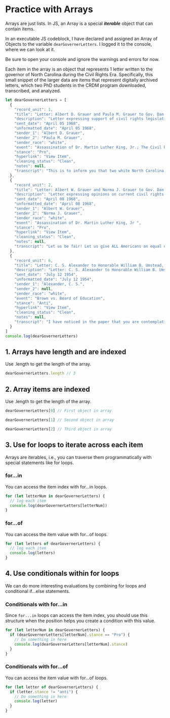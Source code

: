 # Practice with Arrays

Arrays are just lists. In JS, an Array is a special ***iterable*** object that can contain items.

In an executable JS codeblock, I have declared and assigned an Array of Objects to the variable `dearGovernerLetters`. I logged it to the console, where we can look at it.

<p class="note">
  Be sure to open your console and ignore the warnings and errors for now.
</p>

Each item in the array is an object that represents 1 letter written to the governor of North Carolina during the Civil Rights Era. Specifically, this small snippet of the larger data are items that represent digitally archived letters, which two PhD students in the CRDM program downloaded, transcribed, and analyzed.

<!-- Declare `dearGovernerLetters` array of objects -->
```js
let dearGovernerLetters = [
  {
    "record_unit": 1,
    "title": "Letter: Albert D. Grauer and Paula M. Grauer to Gov. Dan K. Moore, April 5, 1968",
    "description": "Letter expressing support of civil rights legislation and opinions on the outbreak of violence throughout the country following the assassination of Dr. Martin Luther King, Jr. Includes a letter of response from Governor Moore.",
    "sent_date": "April 05 1968",
    "unformatted_date": "April 05 1968",
    "sender_1": "Albert D. Grauer",
    "sender_2": "Paula M. Grauer",
    "sender_race": "white",
    "event": "Assassination of Dr. Martin Luther King, Jr.; The Civil Rights Act of 1968",
    "stance": "Pro",
    "hyperlink": "View Item",
    "cleaning_status": "Clean",
    "notes": null,
    "transcript": "This is to inform you that two white North Carolina voters are in favor\nof passage of all legislation which will guarantee the rights of Negro\nAmericans. In particular we are in favor of the pending civil rights law,\nin the House of Representatives, with its open housing provision.\n\nIt is imperative that you and all in authority act as quickly as possible\nto end the injustice to the American Negro.\n\nViolence on the part of anyone should not be tolerated; but hollow calls\nfor law and order, from the white community while nothing is being done to\nchange the horrible plight of Negro Americans, are stupid and border on the\ncriminal.\n\nAll those who believe in and love America must now come forward and see to\nit that injustices against Negro Americans and all others are stopped.\n\nWith hope in the American\ndream,"
  },
  {
    "record_unit": 2,
    "title": "Letter: Albert W. Grauer and Norma J. Grauer to Gov. Dan K. Moore, April 8, 1968",
    "description": "Letter expressing opinions on current civil rights legislation and the outbreak of violence throughout the state following the assassination of Dr. Martin Luther King, Jr. Includes a letter of response from Governor Moore.",
    "sent_date": "April 08 1968",
    "unformatted_date": "April 08 1968",
    "sender_1": "Albert W. Grauer",
    "sender_2": "Norma J. Grauer",
    "sender_race": "white",
    "event": "Assassination of Dr. Martin Luther King, Jr ",
    "stance": "Pro",
    "hyperlink": "View Item",
    "cleaning_status": "Clean",
    "notes": null,
    "transcript": "Let us be fair! Let us give ALL Americans an equal opportunity. Let us all work together to provide decent housing, have open housing and do everything within our power to foster respect and dignity for ALL Americans regardless of their color.\n\nOn the other hand, violence on the part of anyone should NOT be tolerated, but hollow calls for law and order from the white community while they are doing relatively nothing to change the horrible plight of the Negro American are stupid and border on the criminal. Let us, in North Carolina, enforce the laws fairly but work to educate and change the plight, particularly of the children, born into a life in which they are doomed to poverty and ignorance.\n\nThank you, Governor Moore, for anything and everything you are attempting to do, Let us know if we can be of help in any way.\n\nTwo WHITE-PROPERTY-Owning Americans who are concerned. "
  },
  {
    "record_unit": 6,
    "title": "Letter: C. S. Alexander to Honorable William B. Umstead, July 12, 1954",
    "description": "Letter: C. S. Alexander to Honorable William B. Umstead, July 12, 1954",
    "sent_date": "July 12 1954",
    "unformatted_date": "July 12 1954",
    "sender_1": "Alexander, C. S.",
    "sender_2": null,
    "sender_race": "white",
    "event": "Brown vs. Board of Education",
    "stance": "Anti",
    "hyperlink": "View Item",
    "cleaning_status": "Clean",
    "notes": null,
    "transcript": "I have noticed in the paper that you are contemplating a Committee or a Commission to study the matter of segregation in North Carolina, particularly as it pertains to schools.\n\nIn Halifax County we are in excess of 60% colored and particularly in the agricultural section of this county where we are close to 70%, we are of course very much disturbed, and while I don't have the answer, I feel that under your wise leadership that there are sufficient men in North Carolina to devise some plan whereby the matter of mixing colored and white children in white schools can be avoided, and I hope you will permit me to suggest that on this Commission there be included men other than educators who will work out a2 solution satisfactory to both the white and colored population, and I therefore hope that you will search the field in Eastern North Carolina for some good level-headed businessmen to serve on this Committee.\n\nIn Halifax County we have made wonderful strides in the past six or seven years towards equalizing facilities of the white and colored. We now have in the county six negro high schools and six white high schools, and we have a program which over the next few years will equalize the facilities.\n\nI will be glad to sit with you if necessary in arriving at appointees of this most important undertaking.\n\nWith kind personal regards, I am sincerely yours"
  }
]
console.log(dearGovernerLetters)
```

## 1. Arrays have length and are indexed

Use .length to get the length of the array.

```js
dearGovernerLetters.length // 3
```

## 2. Array items are indexed

Use .length to get the length of the array.

```js
dearGovernerLetters[0] // First object in array
```

```js
dearGovernerLetters[1] // Second object in array
```

```js
dearGovernerLetters[2] // Third object in array
```

## 3. Use for loops to iterate across each item

Arrays are iterables, i.e., you can traverse them programmatically with special statements like for loops.

### for...in

You can access the item index with for...in loops.

```js
for (let letterNum in dearGovernerLetters) {
  // log each item
  console.log(dearGovernerLetters[letterNum])
}
```

### for...of

You can access the item value with for...of loops.

```js
for (let letters of dearGovernerLetters) {
  // log each item
  console.log(letters)
}
```

## 4. Use conditionals within for loops

We can do more interesting evaluations by combining for loops and conditional if...else statements.

### Conditionals with for...in

Since `for...in` loops can access the item index, you should use this structure when the position helps you create a condition with this value.

```js
for (let letterNum in dearGovernerLetters) {
  if (dearGovernerLetters[letterNum].stance == "Pro") {
    // Do something in here
    console.log(dearGovernerLetters[letterNum].stance)
  }
}
```

### Conditionals with for...of

You can access the item value with for...of loops.

```js
for (let letter of dearGovernerLetters) {
  if (letter.stance != "anti") {
    // Do something in here
    console.log(letter)
  }
}
```